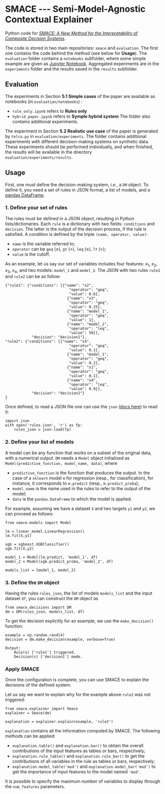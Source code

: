 
# SMACE --- Semi-Model-Agnostic Contextual Explainer

Python code for [*SMACE: A New Method for the Interpretability of Composite Decision Systems*](https://arxiv.org/abs/2111.08749).

The code is stored in two main repositories: `smace` and `evaluation`. The first one contains the code behind the method (see below for **Usage**).
The `evaluation` folder contains a `notebooks` subfolder, where some simple example are given as [Jupyter Notebook](https://jupyter.org/).
Aggregated experiments are in the `experiments` folder and the results saved in the `results` subfolder.

## Evaluation
The experiments in Section **5.1 Simple cases** of the paper are available as notebooks (in  `evaluation/notebooks`) :
* `rule_only.ipynb` refers to **Rules only**
* `hybrid_paper.ipynb` refers to **Symple hybrid system**
The folder also contains additional experiments.

The experiment in Section **5.2 Realistic use case** of the paper is generated by `telco.py` in  `evaluation/experiments`. The folder contains additional experiments with different decision-making systems on synthetic data.
These experiments should be performed individually, and when finished, the results will be available in the directory `evaluation/experiments/results`.


## Usage
First,  one must define the decision-making system,  _i.e._,  a  `DM`  object.  To define it,  you need a set of rules in JSON format,  a list of models,  and a  [pandas DataFrame](https://pandas.pydata.org/docs/reference/api/pandas.DataFrame.html).

### 1. Define your set of rules
The rules must be defined in a JSON object,  resulting in Python lists/dictionaries.  Each  `rule`  is a dictionary with two fields:  `conditions`  and  `decision`.  The latter is the output of the decision process,  if the rule is satisfied.  A condition is defined by the triple  `(name, operator, value)`:
-   `name`  is the variable referred to;
-   `operator`  can be  `geq`  ($\geq$),  `gt`  ($>$),  `leq`  ($\leq$),  `lt`  ($<$);
-   `value`  is the cutoff.

As an example,  let us say our set of variables includes four features:  $x_1$,  $x_2$,  $x_3$,  $x_4$,  and two models:  `model_1`  and  `model_2`.  The JSON with two rules  `rule1`  and  `rule2`  can be as follow:

```
{"rule1": {"conditions": [{"name": "x2",
                             "operator": "geq",
                             "value": 0.6},
                            {"name": "x3",
                             "operator": "geq",
                             "value": 0.25},
                            {"name": "model_1",
                             "operator": "geq",
                             "value": 1},
                            {"name": "model_2",
                             "operator": "leq",
                             "value": 50}],
            "decision": "decision1"},
"rule2": {"conditions": [{"name": "x4",
                             "operator": "geq",
                             "value": 0.1},
                            {"name": "model_1",
                             "operator": "geq",
                             "value": 0.2},
                            {"name": "x1",
                             "operator": "geq",
                             "value": 0.1},
                            {"name": "x4",
                             "operator": "leq",
                             "value": 0.9}],
            "decision": "decision2"}
}

```

Once defined,  to read a JSON file one can use the  `json`  ([docs here](https://docs.python.org/3/library/json.html))  to read it:

```
import json
with open('rules.json', 'r') as fp:
    rules_json = json.load(fp)

```

### 2. Define your list of models

A model can be any function that works on a subset of the original data,  with a numerical output.  `DM`  needs a  `Model`  object initialized as  `Model(predictive_function, model_name, data)`,  where

-   `predictive_function`  is the function that produces the output. In the case of a  `sklearn`  model  `m`  for regression (resp., for classification), for instance, it corresponds to  `m.predict`  (resp.,  `m.predict_proba`);
-   `model_name`  is the name used in the rules to refer to the output of the model;
-   `data`  is the  `pandas.DataFrame`  to which the model is applied.

For example,  assuming we have a dataset  `X`  and two targets  `y1`  and  `y2`,  we can proceed as follows:

```
from smace.models import Model

lm = linear_model.LinearRegression()
lm.fit(X,y1)

xgb = xgboost.XGBClassifier()
xgb.fit(X,y2)

model_1 = Model(lm.predict, 'model_1', df)
model_2 = Model(xgb.predict_proba, 'model_2', df)

models_list = [model_1, model_2]

```

### 3. Define the  `DM`  object

Having the rules  `rules_json`,  the list of models  `models_list`  and the input dataset  `df`,  you can construct the  `DM`  object as

```
from smace.decisions import DM
dm = DM(rules_json, models_list, df)

```

To get the decision explicitly for an example,  we use the  `make_decision()`  function:

```
example = np.random.rand(4)
decision = dm.make_decision(example, verbose=True)

```

```
Output:
    Rule(s) ['rule1'] triggered.
    Decision(s) ['decision1'] made.

```

### Apply SMACE

Once the configuration is complete,  you can use SMACE to explain the decisions of the defined system.

Let us say we want to explain why for the example above  `rule2`  was not triggered:

```
from smace.explainer import Smace
explainer = Smace(dm)

explanation = explainer.explain(example, 'rule2')

```

`explanation`  contains all the information computed by SMACE.  The following methods can be applied:

-   `explanation.table()`  and  `explanation.bar()`  to obtain the overall contributions of the input features as tables or bars, respectively;
-   `explanation.rule_table()`  and  `explanation.rule_bar()`  to get the contributions of all variables in the rule as tables or bars, respectively;
-   `explanation.model_table('mod')`  and  `explanation.model_bar('mod')`  to get the importance of input features to the model named  `'mod'`.

It is possible to specify the maximum number of variables to display through the  `num_features`  parameters.